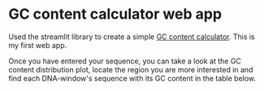 # GC content calculator web app

Used the streamlit library to create a simple [GC content calculator](https://share.streamlit.io/alinasansevich/gc-content-calculator-web-app/main/GC_content_calculator_web_app.py). This is my first web app.

Once you have entered your sequence, you can take a look at the GC content distribution plot, locate the region you are more interested in and find each DNA-window's sequence with its GC content in the table below.
